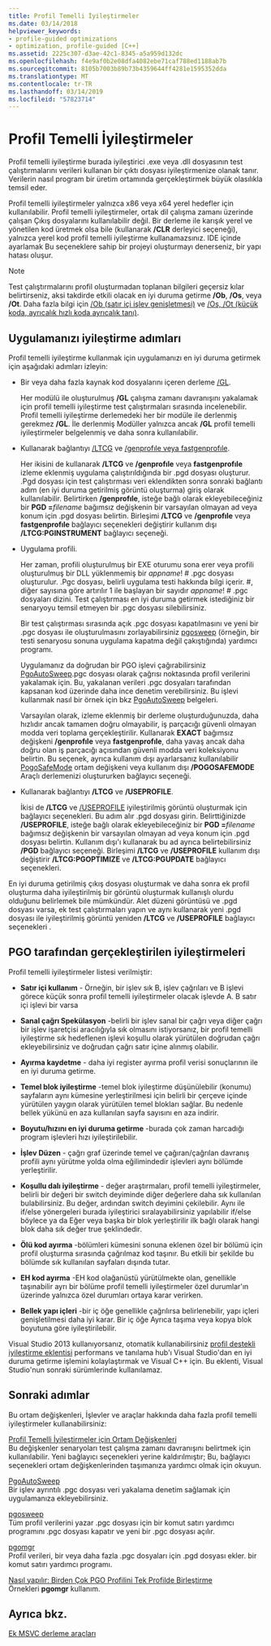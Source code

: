 ```yaml
---
title: Profil Temelli İyileştirmeler
ms.date: 03/14/2018
helpviewer_keywords:
- profile-guided optimizations
- optimization, profile-guided [C++]
ms.assetid: 2225c307-d3ae-42c1-8345-a5a959d132dc
ms.openlocfilehash: f4e9af0b2e08dfa4082ebe71caf788ed1188ab7b
ms.sourcegitcommit: 8105b7003b89b73b4359644ff4281e1595352dda
ms.translationtype: MT
ms.contentlocale: tr-TR
ms.lasthandoff: 03/14/2019
ms.locfileid: "57823714"
---
```

# <a name="profile-guided-optimizations"></a>Profil Temelli İyileştirmeler

Profil temelli iyileştirme burada iyileştirici .exe veya .dll dosyasının test çalıştırmalarını verileri kullanan bir çıktı dosyası iyileştirmenize olanak tanır. Verilerin nasıl program bir üretim ortamında gerçekleştirmek büyük olasılıkla temsil eder.

Profil temelli iyileştirmeler yalnızca x86 veya x64 yerel hedefler için kullanılabilir. Profil temelli iyileştirmeler, ortak dil çalışma zamanı üzerinde çalışan Çıkış dosyalarını kullanılabilir değil. Bir derleme ile karışık yerel ve yönetilen kod üretmek olsa bile (kullanarak **/CLR** derleyici seçeneği), yalnızca yerel kod profil temelli iyileştirme kullanamazsınız. IDE içinde ayarlamak Bu seçeneklere sahip bir projeyi oluşturmayı denerseniz, bir yapı hatası oluşur.

> [!NOTE]
> Test çalıştırmalarını profil oluşturmadan toplanan bilgileri geçersiz kılar belirtirseniz, aksi takdirde etkili olacak en iyi duruma getirme **/Ob**, **/Os**, veya **/Ot**. Daha fazla bilgi için [/Ob (satır içi işlev genişletmesi)](reference/ob-inline-function-expansion.md) ve [/Os, /Ot (küçük koda, ayrıcalık hızlı koda ayrıcalık tanı)](reference/os-ot-favor-small-code-favor-fast-code.md).

## <a name="steps-to-optimize-your-app"></a>Uygulamanızı iyileştirme adımları

Profil temelli iyileştirme kullanmak için uygulamanızı en iyi duruma getirmek için aşağıdaki adımları izleyin:

- Bir veya daha fazla kaynak kod dosyalarını içeren derleme [/GL](reference/gl-whole-program-optimization.md).

   Her modülü ile oluşturulmuş **/GL** çalışma zamanı davranışını yakalamak için profil temelli iyileştirme test çalıştırmaları sırasında incelenebilir. Profil temelli iyileştirme derlemedeki her bir modüle ile derlenmiş gerekmez **/GL**. İle derlenmiş Modüller yalnızca ancak **/GL** profil temelli iyileştirmeler belgelenmiş ve daha sonra kullanılabilir.

- Kullanarak bağlantıyı [/LTCG](reference/ltcg-link-time-code-generation.md) ve [/genprofıle veya fastgenprofıle](reference/genprofile-fastgenprofile-generate-profiling-instrumented-build.md).

   Her ikisini de kullanarak **/LTCG** ve **/genprofıle** veya **fastgenprofıle** izleme eklenmiş uygulama çalıştırıldığında bir .pgd dosyası oluşturur. .Pgd dosyası için test çalıştırması veri eklendikten sonra sonraki bağlantı adım (en iyi duruma getirilmiş görüntü oluşturma) giriş olarak kullanılabilir. Belirtirken **/genprofıle**, isteğe bağlı olarak ekleyebileceğiniz bir **PGD =**_filename_ bağımsız değişkenin bir varsayılan olmayan ad veya konum için .pgd dosyası belirtin. Birleşimi **/LTCG** ve **/genprofıle** veya **fastgenprofıle** bağlayıcı seçenekleri değiştirir kullanım dışı **/LTCG:PGINSTRUMENT** bağlayıcı seçeneği.

- Uygulama profili.

   Her zaman, profili oluşturulmuş bir EXE oturumu sona erer veya profili oluşturulmuş bir DLL yüklenmemiş bir *appname*! # .pgc dosyası oluşturulur. .Pgc dosyası, belirli uygulama testi hakkında bilgi içerir. #, diğer sayısına göre artırılır 1 ile başlayan bir sayıdır *appname*! # .pgc dosyaları dizini. Test çalıştırması en iyi duruma getirmek istediğiniz bir senaryoyu temsil etmeyen bir .pgc dosyası silebilirsiniz.

   Bir test çalıştırması sırasında açık .pgc dosyası kapatılmasını ve yeni bir .pgc dosyası ile oluşturulmasını zorlayabilirsiniz [pgosweep](pgosweep.md) (örneğin, bir testi senaryosu sonuna uygulama kapatma değil çakıştığında) yardımcı programı.

   Uygulamanız da doğrudan bir PGO işlevi çağırabilirsiniz [PgoAutoSweep](pgoautosweep.md).pgc dosyası olarak çağrısı noktasında profil verilerini yakalamak için. Bu, yakalanan verileri .pgc dosyaları tarafından kapsanan kod üzerinde daha ince denetim verebilirsiniz. Bu işlevi kullanmak nasıl bir örnek için bkz [PgoAutoSweep](pgoautosweep.md) belgeleri.

   Varsayılan olarak, izleme eklenmiş bir derleme oluşturduğunuzda, daha hızlıdır ancak tamamen doğru olmayabilir, iş parçacığı güvenli olmayan modda veri toplama gerçekleştirilir. Kullanarak **EXACT** bağımsız değişkeni **/genprofıle** veya **fastgenprofıle**, daha yavaş ancak daha doğru olan iş parçacığı açısından güvenli modda veri koleksiyonu belirtin. Bu seçenek, ayrıca kullanım dışı ayarlarsanız kullanılabilir [PogoSafeMode](environment-variables-for-profile-guided-optimizations.md#pogosafemode) ortam değişkeni veya kullanım dışı **/POGOSAFEMODE** Araçlı derlemenizi oluştururken bağlayıcı seçeneği.

- Kullanarak bağlantıyı **/LTCG** ve **/USEPROFILE**.

   İkisi de **/LTCG** ve [/USEPROFILE](reference/useprofile.md) iyileştirilmiş görüntü oluşturmak için bağlayıcı seçenekleri. Bu adım alır .pgd dosyası girin. Belirttiğinizde **/USEPROFILE**, isteğe bağlı olarak ekleyebileceğiniz bir **PGD =**_filename_ bağımsız değişkenin bir varsayılan olmayan ad veya konum için .pgd dosyası belirtin. Kullanım dışı'ı kullanarak bu ad ayrıca belirtebilirsiniz **/PGD** bağlayıcı seçeneği. Birleşimi **/LTCG** ve **/USEPROFILE** kullanım dışı değiştirir **/LTCG:PGOPTIMIZE** ve **/LTCG:PGUPDATE** bağlayıcı seçenekleri.

En iyi duruma getirilmiş çıkış dosyası oluşturmak ve daha sonra ek profil oluşturma daha iyileştirilmiş bir görüntü oluşturmak kullanışlı olurdu olduğunu belirlemek bile mümkündür. Alet düzeni görüntüsü ve .pgd dosyası varsa, ek test çalıştırmaları yapın ve aynı kullanarak yeni .pgd dosyası ile iyileştirilmiş görüntü yeniden **/LTCG** ve **/USEPROFILE** bağlayıcı seçenekleri .

## <a name="optimizations-performed-by-pgo"></a>PGO tarafından gerçekleştirilen iyileştirmeleri

Profil temelli iyileştirmeler listesi verilmiştir:

- **Satır içi kullanım** - Örneğin, bir işlev sık B, işlev çağrıları ve B işlevi görece küçük sonra profil temelli iyileştirmeler olacak işlevde A. B satır içi işlevi bir varsa

- **Sanal çağrı Spekülasyon** -belirli bir işlev sanal bir çağrı veya diğer çağrı bir işlev işaretçisi aracılığıyla sık olmasını istiyorsanız, bir profil temelli iyileştirme sık hedeflenen işlevi koşullu olarak yürütülen doğrudan çağrı ekleyebilirsiniz ve doğrudan çağrı satır içine alınmış olabilir.

- **Ayırma kaydetme** - daha iyi register ayırma profil verisi sonuçlarının ile en iyi duruma getirme.

- **Temel blok iyileştirme** -temel blok iyileştirme düşünülebilir (konumu) sayfaların aynı kümesine yerleştirilmesi için belirli bir çerçeve içinde yürütülen yaygın olarak yürütülen temel blokları sağlar. Bu nedenle bellek yükünü en aza kullanılan sayfa sayısını en aza indirir.

- **Boyutu/hızını en iyi duruma getirme** -burada çok zaman harcadığı program işlevleri hızı iyileştirilebilir.

- **İşlev Düzen** - çağrı graf üzerinde temel ve çağıran/çağrılan davranış profili aynı yürütme yolda olma eğilimindedir işlevleri aynı bölümde yerleştirilir.

- **Koşullu dalı iyileştirme** - değer araştırmaları, profil temelli iyileştirmeler, belirli bir değeri bir switch deyiminde diğer değerlere daha sık kullanılan bulabilirsiniz.  Bu değer, ardından switch deyimini çekilebilir.  Aynı ile if/else yönergeleri burada iyileştirici sıralayabilirsiniz yapılabilir if/else böylece ya da Eğer veya başka bir blok yerleştirilir ilk bağlı olarak hangi blok daha sık değer true şeklindedir.

- **Ölü kod ayırma** -bölümleri kümesini sonuna eklenen özel bir bölümü için profil oluşturma sırasında çağrılmaz kod taşınır. Bu etkili bir şekilde bu bölümde sık kullanılan sayfaları dışında tutar.

- **EH kod ayırma** -EH kod olağanüstü yürütülmekte olan, genellikle taşınabilir ayrı bir bölüme profil temelli iyileştirmeler özel durumlar'ın üzerinde yalnızca özel durumları ortaya karar verirken.

- **Bellek yapı içleri** -bir iç öğe genellikle çağrılırsa belirlenebilir, yapı içleri genişletilmesi daha iyi karar. Bir iç öğe Ayrıca taşıma veya kopya blok boyutuna göre iyileştirilebilir.

Visual Studio 2013 kullanıyorsanız, otomatik kullanabilirsiniz [profil destekli iyileştirme eklentisi](profile-guided-optimization-in-the-performance-and-diagnostics-hub.md) performans ve tanılama hub'ı Visual Studio'dan en iyi duruma getirme işlemini kolaylaştırmak ve Visual C++ için. Bu eklenti, Visual Studio'nun sonraki sürümlerinde kullanılamaz.

## <a name="next-steps"></a>Sonraki adımlar

Bu ortam değişkenleri, İşlevler ve araçlar hakkında daha fazla profil temelli iyileştirmeler kullanabilirsiniz:

[Profil Temelli İyileştirmeler için Ortam Değişkenleri](environment-variables-for-profile-guided-optimizations.md)<br/>
Bu değişkenler senaryoları test çalışma zamanı davranışını belirtmek için kullanılabilir. Yeni bağlayıcı seçenekleri yerine kaldırılmıştır; Bu, bağlayıcı seçenekleri ortam değişkenlerinden taşımanıza yardımcı olmak için okuyun.

[PgoAutoSweep](pgoautosweep.md)<br/>
Bir işlev ayrıntılı .pgc dosyası veri yakalama denetim sağlamak için uygulamanıza ekleyebilirsiniz.

[pgosweep](pgosweep.md)<br/>
Tüm profil verilerini yazar .pgc dosyası için bir komut satırı yardımcı programını .pgc dosyası kapatır ve yeni bir .pgc dosyası açılır.

[pgomgr](pgomgr.md)<br/>
Profil verileri, bir veya daha fazla .pgc dosyaları için .pgd dosyası ekler. bir komut satırı yardımcı programı.

[Nasıl yapılır: Birden Çok PGO Profilini Tek Profilde Birleştirme](how-to-merge-multiple-pgo-profiles-into-a-single-profile.md)<br/>
Örnekleri **pgomgr** kullanım.

## <a name="see-also"></a>Ayrıca bkz.

[Ek MSVC derleme araçları](reference/c-cpp-build-tools.md)
